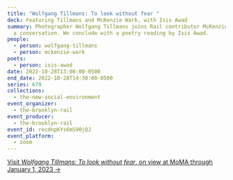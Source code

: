 ```yaml
---
title: "Wolfgang Tillmans: To look without fear "
deck: Featuring Tillmans and McKenzie Wark, with Isis Awad
summary: Photographer Wolfgang Tillmans joins Rail contributor McKenzie Wark for
  a conversation. We conclude with a poetry reading by Isis Awad.
people:
  - person: wolfgang-tillmans
  - person: mckenzie-wark
poets:
  - person: isis-awad
date: 2022-10-28T13:00:00-0500
end_date: 2022-10-28T14:30:00-0500
series: 679
collections:
  - the-new-social-environment
event_organizer:
  - the-brooklyn-rail
event_producer:
  - the-brooklyn-rail
event_id: recdnpKYs6mS90jQJ
event_platform:
  - zoom
---
```

[V﻿isit *Wolfgang Tillmans: To look without fear*, on view at MoMA through January 1, 2023 →](https://www.moma.org/calendar/exhibitions/5440)